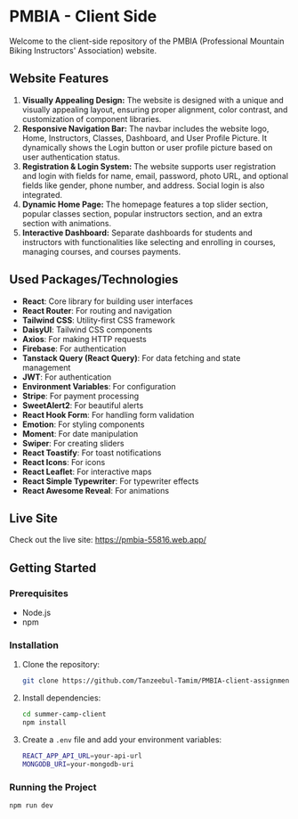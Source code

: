 # PMBIA - Client Side

Welcome to the client-side repository of the PMBIA (Professional Mountain Biking Instructors' Association) website.

## Website Features

1. **Visually Appealing Design:** The website is designed with a unique and visually appealing layout, ensuring proper alignment, color contrast, and customization of component libraries.
2. **Responsive Navigation Bar:** The navbar includes the website logo, Home, Instructors, Classes, Dashboard, and User Profile Picture. It dynamically shows the Login button or user profile picture based on user authentication status.
3. **Registration & Login System:** The website supports user registration and login with fields for name, email, password, photo URL, and optional fields like gender, phone number, and address. Social login is also integrated.
4. **Dynamic Home Page:** The homepage features a top slider section, popular classes section, popular instructors section, and an extra section with animations.
5. **Interactive Dashboard:** Separate dashboards for students and instructors with functionalities like selecting and enrolling in courses, managing courses, and courses payments.

## Used Packages/Technologies

- **React**: Core library for building user interfaces
- **React Router**: For routing and navigation
- **Tailwind CSS**: Utility-first CSS framework
- **DaisyUI**: Tailwind CSS components
- **Axios**: For making HTTP requests
- **Firebase**: For authentication
- **Tanstack Query (React Query)**: For data fetching and state management
- **JWT**: For authentication
- **Environment Variables**: For configuration
- **Stripe**: For payment processing
- **SweetAlert2**: For beautiful alerts
- **React Hook Form**: For handling form validation
- **Emotion**: For styling components
- **Moment**: For date manipulation
- **Swiper**: For creating sliders
- **React Toastify**: For toast notifications
- **React Icons**: For icons
- **React Leaflet**: For interactive maps
- **React Simple Typewriter**: For typewriter effects
- **React Awesome Reveal**: For animations

## Live Site

Check out the live site: https://pmbia-55816.web.app/

## Getting Started

### Prerequisites

- Node.js
- npm

### Installation

1. Clone the repository:
   ```sh
   git clone https://github.com/Tanzeebul-Tamim/PMBIA-client-assignment-12
   ```
2. Install dependencies:
   ```sh
   cd summer-camp-client
   npm install
   ```
3. Create a `.env` file and add your environment variables:
   ```sh
   REACT_APP_API_URL=your-api-url
   MONGODB_URI=your-mongodb-uri
   ```

### Running the Project

```sh
npm run dev
```
